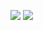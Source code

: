
![](https://i.pinimg.com/originals/46/d4/65/46d46530f893580d1f03255c5c2f9e1f.gif) ![](https://i.pinimg.com/originals/fe/02/8c/fe028cc6f5ed8a5d2f39c096a59ea137.gif)
